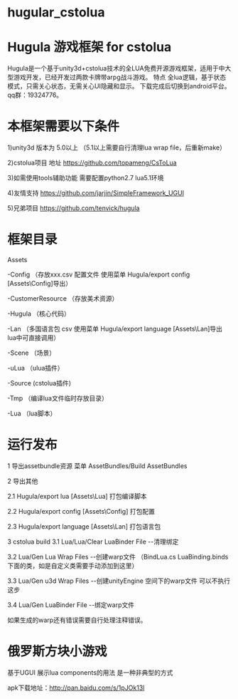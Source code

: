 # hugular_cstolua
Hugula 游戏框架 for cstolua
======
Hugula是一个基于unity3d+cstolua技术的全LUA免费开源游戏框架，适用于中大型游戏开发，已经开发过两款卡牌带arpg战斗游戏。
特点 全lua逻辑，基于状态模式，只需关心状态，无需关心UI隐藏和显示。
下载完成后切换到android平台。
qq群：19324776。
 
本框架需要以下条件
======
1)unity3d 版本为 5.0以上 （5.1以上需要自行清理lua wrap file，后重新make）

2)cstolua项目 地址 https://github.com/topameng/CsToLua

3)如需使用tools辅助功能 需要配置python2.7 lua5.1环境

4)友情支持 https://github.com/jarjin/SimpleFramework_UGUI

5)兄弟项目 https://github.com/tenvick/hugula

框架目录
======
Assets

-Config               （存放xxx.csv 配置文件 使用菜单 Hugula/export config [Assets\Config]导出）

-CustomerResource     （存放美术资源）

-Hugula               （核心代码）

-Lan                  （多国语言包 csv   使用菜单 Hugula/export language [Assets\Lan]导出 lua中可直接调用）

-Scene                （场景）

-uLua                 （ulua插件）

-Source               (cstolua插件)

-Tmp                  （编译lua文件临时存放目录）

-Lua                  （lua脚本）


运行发布
======
1 导出assetbundle资源 菜单 AssetBundles/Build AssetBundles

2 导出其他

 2.1 Hugula/export lua [Assets\Lua]          打包编译脚本 

 2.2 Hugula/export config [Assets\Config]    打包配置
 
 2.3 Hugula/export language [Assets\Lan]     打包语言包 

3 cstolua build
 3.1 Lua/Lua/Clear LuaBinder File --清理绑定
 
 3.2 Lua/Gen Lua Wrap Files     --创建warp文件 （BindLua.cs   LuaBinding.binds 下面的类，如是自定义类需要手动添加到这里）
 
 3.3 Lua/Gen u3d Wrap Files     --创建unityEngine 空间下的warp文件 可以不执行这步
 
 3.4 Lua/Gen LuaBinder File     --绑定warp文件
 

如果生成的warp还有错误需要自行处理注释错误。

俄罗斯方块小游戏
======
基于UGUI 
展示lua components的用法
是一种非典型的方式

apk下载地址：http://pan.baidu.com/s/1pJOk13l
